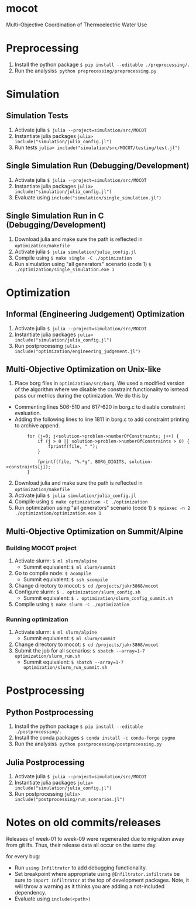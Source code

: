 # mocot
Multi-Objective Coordination of Thermoelectric Water Use

# Preprocessing
1) Install the python package `$ pip install --editable ./preprocessing/.`
2) Run the analysis`$ python preprocessing/preprocessing.py`

# Simulation
## Simulation Tests
1) Activate julia `$ julia --project=simulation/src/MOCOT`
2) Instantiate julia packages `julia> include("simulation/julia_config.jl")`
3) Run tests `julia> include("simulation/src/MOCOT/testing/test.jl")`

## Single Simulation Run (Debugging/Development)
1) Activate julia `$ julia --project=simulation/src/MOCOT`
2) Instantiate julia packages `julia> include("simulation/julia_config.jl")`
3) Evaluate using `include("simulation/single_simulation.jl")`

## Single Simulation Run in C (Debugging/Development)
1) Download julia and make sure the path is reflected in `optimization/makefile`
2) Activate julia `$ julia simulation/julia_config.jl`
3) Compile using `$ make single -C ./optimization`
4) Run simulation using "all generators" scenario (code 1) `$ ./optimization/single_simulation.exe 1`

# Optimization

## Informal (Engineering Judgement) Optimization
1) Activate julia `$ julia --project=simulation/src/MOCOT`
2) Instantiate julia packages `julia> include("simulation/julia_config.jl")`
3) Run postprocessing `julia> include("optimization/engineering_judgement.jl")`

## Multi-Objective Optimization on Unix-like
1) Place borg files in `optimization/src/borg`. We used a modified version of the algorithm where we disable the constraint functionality to isntead pass our metrics during the optimization. We do this by 
* Commenting lines 506-510 and 617-620 in borg.c to disable constraint evaluation.
* Adding the following lines to line 1811 in borg.c to add constraint printing to archive append.
```
		for (j=0; j<solution->problem->numberOfConstraints; j++) {
			if (j > 0 || solution->problem->numberOfConstraints > 0) {
				fprintf(file, " ");
			}

			fprintf(file, "%.*g", BORG_DIGITS, solution->constraints[j]);
		}
```
2) Download julia and make sure the path is reflected in `optimization/makefile`
3) Activate julia `$ julia simulation/julia_config.jl`
4) Compile using `$ make optimization -C ./optimization`
5) Run optimization using "all generators" scenario (code 1) `$ mpiexec -n 2 ./optimization/optimization.exe 1`

## Multi-Objective Optimization on Summit/Alpine

### Building MOCOT project
1) Activate slurm: `$ ml slurm/alpine`
	* Summit equivalent: `$ ml slurm/summit`
2) Go to compile node: `$ acompile`
	* Summit equivalent: `$ ssh scompile` 
3) Change directory to mocot: `$ cd /projects/jakr3868/mocot`
4) Configure slurm: `$ . optimization/slurm_config.sh` 
	* Summit equivalent: `$ . optimization/slurm_config_summit.sh` 
5) Compile using `$ make slurm -C ./optimization`

### Running optimization
1) Activate slurm: `$ ml slurm/alpine`
	* Summit equivalent: `$ ml slurm/summit`
2) Change directory to mocot: `$ cd /projects/jakr3868/mocot`
3) Submit the job for all scenarios: `$ sbatch --array=1-7 optimization/slurm_run.sh`
	* Summit equivalent: `$ sbatch --array=1-7 optimization/slurm_run_summit.sh` 

# Postprocessing

## Python Postprocessing
1) Install the python package `$ pip install --editable ./postprocessing/.`
2) Install the conda packages `$ conda install -c conda-forge pygmo` 
3) Run the analysis`$ python postprocessing/postprocessing.py`

## Julia Postprocessing
1) Activate julia `$ julia --project=simulation/src/MOCOT`
2) Instantiate julia packages `julia> include("simulation/julia_config.jl")`
3) Run postprocessing `julia> include("postprocessing/run_scenarios.jl")`

# Notes on old commits/releases
Releases of week-01 to week-09 were regenerated due to migration away from git lfs. Thus, their release data all occur on the same day.

for every bug:
  * Run `using Infiltrator` to add debugging functionality.
  * Set breakpoint where appropriate using `@Infiltrator.infiltrate` be sure to `import Infiltrator` at the top of development packages. Note, it will throw a warning as it thinks you are adding a not-included dependency.
  * Evaluate using `include(<path>)`
